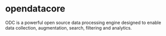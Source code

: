 opendatacore
============

ODC is a powerful open source data processing engine designed to enable data collection, augmentation, search, filtering and analytics.